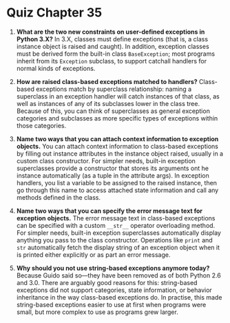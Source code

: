 # Quiz Chapter 35

1. **What are the two new constraints on user-defined exceptions in Python 3.X?**
    In 3.X, classes must define exceptions (that is, a class instance object is raised and caught). In addition, exception classes must be derived form the built-in class `BaseException`; most programs inherit from its `Exception` subclass, to support catchall handlers for normal kinds of exceptions.

2. **How are raised class-based exceptions matched to handlers?**
    Class-based exceptions match by superclass relationship: naming a superclass in an exception handler will catch instances of that class, as well as instances of any of its subclasses lower in the class tree. Because of this, you can think of superclasses as general exception categories and subclasses as more specific types of exceptions within those categories.

3. **Name two ways that you can attach context information to exception objects.**
    You can attach context information to class-based exceptions by filling out instance attributes in the instance object raised, usually in a custom class constructor. For simpler needs, built-in exception superclasses provide a constructor that stores its arguments ont he instance automatically (as a tuple in the attribute args). In exception handlers, you list a variable to be assigned to the raised instance, then go through this name to access attached state information and call any methods defined in the class.

4. **Name two ways that you can specify the error message text for exception objects.**
    The error message text in class-based exceptions can be specified with a custom `__str__` operator overloading method. For simpler needs, built-in exception superclasses automatically display anything you pass to the class constructor. Operations like `print` and `str` automatically fetch the display string of an exception object when it is printed either explicitly or as part an error message.

5. **Why should you not use string-based exceptions anymore today?**
    Because Guido said so—they have been removed as of both Python 2.6 and 3.0. There are arguably good reasons for this: string-based exceptions did not support categories, state information, or behavior inheritance in the way class-based exceptions do. In practise, this made string-based exceptions easier to use at first when programs were small, but more complex to use as programs grew larger.
